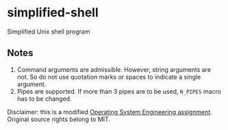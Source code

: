 # simplified-shell
Simplified Unix shell program

## Notes
1. Command arguments are admissible. However, string arguments are not. So do not use quotation marks or spaces to indicate a single argument.
1. Pipes are supported. If more than 3 pipes are to be used, `N_PIPES` macro has to be changed.

Disclaimer: this is a modified [Operating System Engineering assignment](https://pdos.csail.mit.edu/6.828/2018/xv6.html). Original source rights belong to MIT.
